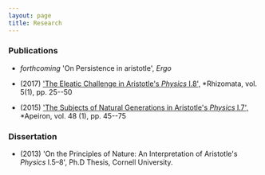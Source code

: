 ```yaml
---
layout: page
title: Research
---
```



### Publications ###

+ *forthcoming* 'On Persistence in aristotle', *Ergo* 

+ (2017) ['The Eleatic Challenge in Aristotle's *Physics* I.8',](https://www.degruyter.com/view/j/rhiz.2017.5.issue-1/rhiz-2017-0002/rhiz-2017-0002.xml) *Rhizomata, vol. 5(1), pp. 25--50

+ (2015) ['The Subjects of Natural Generations in Aristotle's *Physics* I.7',](http://www.degruyter.com/view/j/apeiron.2015.48.issue-1/apeiron-2014-0020/apeiron-2014-0020.xml) *Apeiron, vol. 48 (1), pp. 45--75 




### Dissertation ###

+ (2013) 'On the Principles of Nature: An Interpretation of Aristotle's *Physics* I.5–8', Ph.D Thesis, Cornell University.
 
